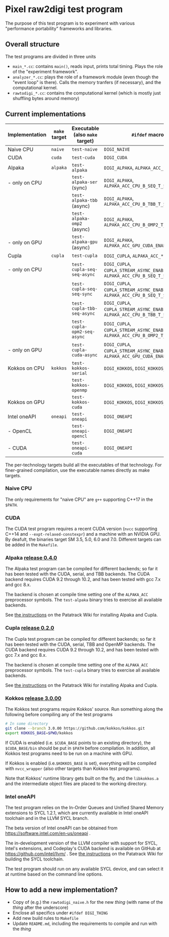 # Pixel raw2digi test program

The purpose of this test program is to experiment with various
"performance portability" frameworks and libraries.

## Overall structure

The test programs are divided in three units
* `main_*.cc`: contains `main()`, reads input, prints total timing. Plays the role of the "experiment framework".
* `analyzer_*.cc`: plays the role of a framework module (even though the "event loop" is there). Calls the memory tranfers (if necessary), and the computational kernel.
* `rawtodigi_*.cc`: contains the computational kernel (which is mostly just shuffling bytes around memory)


## Current implementations

| Implementation | `make` target         | Executable (also `make` target) | `#ifdef` macros                                                                       |
|----------------|-----------------------|---------------------------------|---------------------------------------------------------------------------------------|
| Naive CPU      | `naive`               | `test-naive`                    | `DIGI_NAIVE`                                                                          |
| CUDA           | `cuda`                | `test-cuda`                     | `DIGI_CUDA`                                                                           |
| Alpaka         | `alpaka`              | `test-alpaka`                   | `DIGI_ALPAKA`, `ALPAKA_ACC_*`                                                         |
|  - only on CPU |                       | `test-alpaka-ser` (sync)        | `DIGI_ALPAKA`, `ALPAKA_ACC_CPU_B_SEQ_T_SEQ_ENABLED`                                   |
|                |                       | `test-alpaka-tbb` (async)       | `DIGI_ALPAKA`, `ALPAKA_ACC_CPU_B_TBB_T_SEQ_ENABLED`                                   |
|                |                       | `test-alpaka-omp2` (async)      | `DIGI_ALPAKA`, `ALPAKA_ACC_CPU_B_OMP2_T_SEQ_ENABLED`                                  |
|  - only on GPU |                       | `test-alpaka-gpu` (async)       | `DIGI_ALPAKA`, `ALPAKA_ACC_GPU_CUDA_ENABLED`                                          |
| Cupla          | `cupla`               | `test-cupla`                    | `DIGI_CUPLA`, `ALPAKA_ACC_*`                                                          |
|  - only on CPU |                       | `test-cupla-seq-seq-async`      | `DIGI_CUPLA`, `CUPLA_STREAM_ASYNC_ENABLED=1`, `ALPAKA_ACC_CPU_B_SEQ_T_SEQ_ENABLED`    |
|                |                       | `test-cupla-seq-seq-sync`       | `DIGI_CUPLA`, `CUPLA_STREAM_ASYNC_ENABLED=0`, `ALPAKA_ACC_CPU_B_SEQ_T_SEQ_ENABLED`    |
|                |                       | `test-cupla-tbb-seq-async`      | `DIGI_CUPLA`, `CUPLA_STREAM_ASYNC_ENABLED=1`, `ALPAKA_ACC_CPU_B_TBB_T_SEQ_ENABLED`    |
|                |                       | `test-cupla-opm2-seq-async`     | `DIGI_CUPLA`, `CUPLA_STREAM_ASYNC_ENABLED=1`, `ALPAKA_ACC_CPU_B_OMP2_T_SEQ_ENABLED`   |
|  - only on GPU |                       | `test-cupla-cuda-async`         | `DIGI_CUPLA`, `CUPLA_STREAM_ASYNC_ENABLED=1`, `ALPAKA_ACC_GPU_CUDA_ENABLED`           |
| Kokkos on CPU  | `kokkos`              | `test-kokkos-serial`            | `DIGI_KOKKOS`, `DIGI_KOKKOS_SERIAL`                                                   |
|                |                       | `test-kokkos-openmp`            | `DIGI_KOKKOS`, `DIGI_KOKKOS_OPENMP`                                                   |
| Kokkos on GPU  |                       | `test-kokkos-cuda`              | `DIGI_KOKKOS`, `DIGI_KOKKOS_CUDA`                                                     |
| Intel oneAPI   | `oneapi`              | `test-oneapi`                   | `DIGI_ONEAPI`                                                                         |
|  - OpenCL      |                       | `test-oneapi-opencl`            | `DIGI_ONEAPI`                                                                         |
|  - CUDA        |                       | `test-oneapi-cuda`              | `DIGI_ONEAPI`                                                                         |


The per-technology targets build all the executables of that
technology. For finer-grained compilation, use the executable names
directly as make targets.

### Naive CPU

The only requirements for "naive CPU" are `g++` supporting C++17 in the `$PATH`.

### CUDA

The CUDA test program requires a recent CUDA version (`nvcc`
supporting C++14 and `--expt-relaxed-constexpr`) and a machine with
an NVIDIA GPU.
By deafult, the binaries target SM 3.5, 5.0,  6.0 and 7.0. Different targets can
be added in the `Makefile`.

### Alpaka [release 0.4.0](https://github.com/ComputationalRadiationPhysics/alpaka/tree/0.4.0)

The Alpaka test program can be compiled for different backends; so far it has been
tested with the CUDA, serial, and TBB backends.
The CUDA backend requires CUDA 9.2 through 10.2, and has been tested with gcc 7.x
and gcc 8.x.

The backend is chosen at compile time setting one of the `ALPAKA_ACC` preprocessor
symbols. The `test-alpaka` binary tries to exercise all available backends.

See [the instructions](https://patatrack.web.cern.ch/patatrack/wiki/AlpakaAndCupla/)
on the Patatrack Wiki for installing Alpaka and Cupla.

### Cupla [release 0.2.0](https://github.com/ComputationalRadiationPhysics/cupla/tree/0.2.0)

The Cupla test program can be compiled for different backends; so far it has been
tested with the CUDA, serial, TBB and OpenMP backends.
The CUDA backend requires CUDA 9.2 through 10.2, and has been tested with gcc 7.x
and gcc 8.x.

The backend is chosen at compile time setting one of the `ALPAKA_ACC` preprocessor
symbols. The `test-cupla` binary tries to exercise all available backends.

See [the instructions](https://patatrack.web.cern.ch/patatrack/wiki/AlpakaAndCupla/)
on the Patatrack Wiki for installing Alpaka and Cupla.

### Kokkos [release 3.0.00](https://github.com/kokkos/kokkos/tree/3.0.00)

The Kokkos test programs require Kokkos' source. Run something along
the following before compiling any of the test programs
```bash
# In some directory
git clone --branch 3.0.00 https://github.com/kokkos/kokkos.git
export KOKKOS_BASE=$PWD/kokkos
```

If CUDA is enabled (i.e. `$CUDA_BASE` points to an existing
directory), the `$CUDA_BASE/bin` should be put in `$PATH` before
compilation. In addition, all Kokkos test programs need to be run on a
machine with GPU.

If Kokkos is enabled (i.e.`$KOKKOS_BASE` is set), everything will be
compiled with `nvcc_wrapper` (also other targets than Kokkos test
programs).

Note that Kokkos' runtime library gets built on the fly, and the
`libkokkos.a` and the intermediate object files are placed to the
working directory.

### Intel oneAPI

The test program relies on the In-Order Queues and Unified Shared Memory extensions
to SYCL 1.2.1, which are currently available in Intel oneAPI toolchain and in the
LLVM SYCL branch.

The beta version of Intel oneAPI can be obtained from
https://software.intel.com/en-us/oneapi .

The in-development version of the LLVM compiler with support for SYCL, Intel's
extensions, and Codeplay's CUDA backend is available on GitHub at
https://github.com/intel/llvm/ .
See [the instructions](https://patatrack.web.cern.ch/patatrack/wiki/SYCL/)
on the Patatrack Wiki for building the SYCL toolchain.

The test program should run on any available SYCL device, and can select it at
runtime based on the command line options.

## How to add a new implementation?

- Copy of (e.g.) the `rawtodigi_naive.h` for the new *thing* (with name of the *thing* after the underscore)
- Enclose all specifics under `#ifdef DIGI_THING`
- Add new build rules to `Makefile`
- Update `README.md`, including the requirements to compile and run with the *thing*
